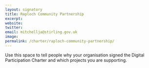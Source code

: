 ```yaml
---
layout: signatory
title: Raploch Community Partnership
excerpt: 
website:
twitter: 
email: mitchellja@stirling.gov.uk
image: 
permalink: /charter/raploch-community-partnership/
---
```


Use this space to tell people why your organisation signed the Digital Participation Charter and which projects you are supporting.
